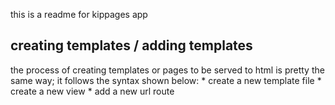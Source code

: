 this is a readme for kippages app
## creating templates / adding templates
the process of creating templates or pages to be served to html is pretty the same way; it follows the syntax shown below:
    * create a new template file
    * create a new view
    * add a new url route